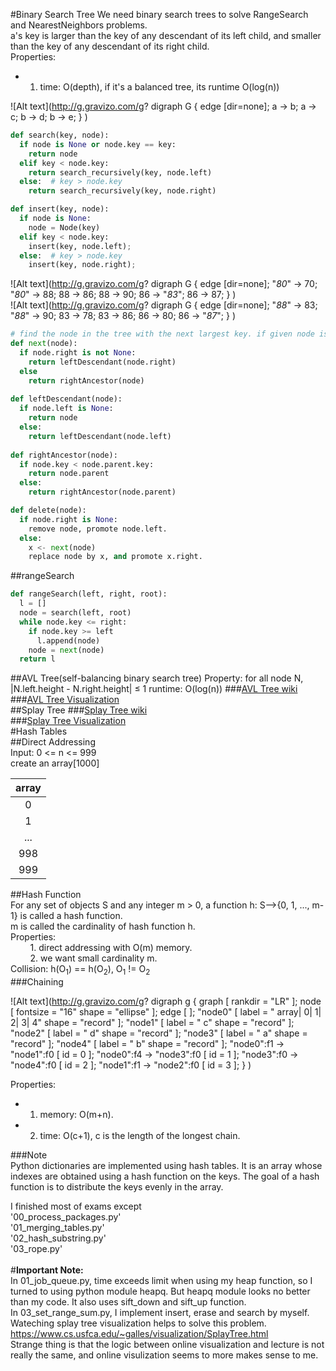 #Binary Search Tree
We need binary search trees to solve RangeSearch and NearestNeighbors problems.<br>
a's key is larger than the key of any descendant of its left child, and smaller than the key of any descendant of its right child.<br>
Properties:<br>
  * 1. time: O(depth), if it's a balanced tree, its runtime O(log(n))<br>

![Alt text](http://g.gravizo.com/g?
  digraph G {
    edge [dir=none];
    a -> b;
    a -> c;
    b -> d;
    b -> e;
  }
)<br>

```python
def search(key, node):
  if node is None or node.key == key:
    return node
  elif key < node.key:
    return search_recursively(key, node.left)
  else:  # key > node.key
    return search_recursively(key, node.right)
```
```python
def insert(key, node):
  if node is None:
    node = Node(key)
  elif key < node.key:
    insert(key, node.left);
  else:  # key > node.key
    insert(key, node.right);
```

![Alt text](http://g.gravizo.com/g?
  digraph G {
    edge [dir=none];
    "*80*" -> 70;
    "*80*" -> 88;
    88 -> 86;
    88 -> 90;
    86 -> "*83*";
    86 -> 87;
  }
)<br>
![Alt text](http://g.gravizo.com/g?
  digraph G {
    edge [dir=none];
    "*88*" -> 83;
    "*88*" -> 90;
    83 -> 78;
    83 -> 86;
    86 -> 80;
    86 -> "*87*";
  }
)<br>
```python
# find the node in the tree with the next largest key. if given node is largest number of the tree, it fails.
def next(node): 
  if node.right is not None:
    return leftDescendant(node.right)
  else
    return rightAncestor(node)
    
def leftDescendant(node):
  if node.left is None:
    return node
  else:
    return leftDescendant(node.left)
    
def rightAncestor(node):
  if node.key < node.parent.key:
    return node.parent
  else:
    return rightAncestor(node.parent)
```
```python
def delete(node):
  if node.right is None:
    remove node, promote node.left.
  else:
    x <- next(node)
    replace node by x, and promote x.right.
```
##rangeSearch
```python
def rangeSearch(left, right, root):
  l = []
  node = search(left, root)
  while node.key <= right:
    if node.key >= left
      l.append(node)
    node = next(node)
  return l
```
##AVL Tree(self-balancing binary search tree)
Property: for all node N, |N.left.height - N.right.height| &le; 1
runtime: O(log(n))
###[AVL Tree wiki](https://en.wikipedia.org/wiki/AVL_tree)<br>
###[AVL Tree Visualization](https://www.cs.usfca.edu/~galles/visualization/AVLtree.html)<br>
##Splay Tree
###[Splay Tree wiki](https://en.wikipedia.org/wiki/Splay_tree)<br>
###[Splay Tree Visualization](https://www.cs.usfca.edu/~galles/visualization/SplayTree.html)<br>
#Hash Tables<br>
##Direct Addressing<br>
Input: 0 <= n <= 999<br>
create an array[1000]<br>

|array|
|:---:|
|0|
|1|
|...|
|998|
|999|
##Hash Function<br>
For any set of objects S and any integer m > 0, a function h: S-->{0, 1, ..., m-1} is called a hash function.<br>
m is called the cardinality of hash function h.<br>
Properties:<br>
&nbsp;&nbsp;&nbsp;&nbsp;&nbsp;&nbsp;&nbsp;&nbsp;1. direct addressing with O(m) memory.<br>
&nbsp;&nbsp;&nbsp;&nbsp;&nbsp;&nbsp;&nbsp;&nbsp;2. we want small cardinality m.<br>
Collision: h(O<sub>1</sub>) == h(O<sub>2</sub>), O<sub>1</sub> != O<sub>2</sub><br>
###Chaining<br>
	
![Alt text](http://g.gravizo.com/g?
  digraph g {
    graph [
		  rankdir = "LR"
	  ];
	  node [
		  fontsize = "16"
		  shape = "ellipse"
	  ];
	  edge [
	  ];
	  	"node0" [
		label = "<f0> array| <f1> 0| <f2> 1| <f3> 2| <f4> 3| <f5> 4"
		shape = "record"
	];
	"node1" [
		label = "<f0> c"
		shape = "record"
	];
	"node2" [
		label = "<f0> d"
		shape = "record"
	];
	  "node3" [
		  label = "<f0> a"
		  shape = "record"
	  ];
	  "node4" [
		  label = "<f0> b"
		  shape = "record"
	  ];
	  "node0":f1 -> "node1":f0 [
	id = 0
	];
	"node0":f4 -> "node3":f0 [
	id = 1
	];
	"node3":f0 -> "node4":f0 [
	id = 2
	];
	"node1":f1 -> "node2":f0 [
	id = 3
	];
	}
)

Properties:<br>
  * 1. memory: O(m+n).<br>
  * 2. time: O(c+1), c is the length of the longest chain.<br>

###Note<br>
Python dictionaries are implemented using hash tables. It is an array whose indexes are obtained using a hash function on the keys. The goal of a hash function is to distribute the keys evenly in the array. 



I finished most of exams except<br>
'00_process_packages.py'<br>
'01_merging_tables.py'<br>
'02_hash_substring.py'<br>
'03_rope.py'<br>
<br>
#**Important Note:**<br>
In 01_job_queue.py, time exceeds limit when using my heap function, so I turned to using python module heapq. But heapq module looks no better than my code. It also uses sift_down and sift_up function.<br> 
In 03_set_range_sum.py, I implement insert, erase and search by myself. Wateching splay tree visualization helps to solve this problem.<br>
https://www.cs.usfca.edu/~galles/visualization/SplayTree.html<br>
Strange thing is that the logic between online visualization and lecture is not really the same, and online visulization seems to more makes sense to me.

